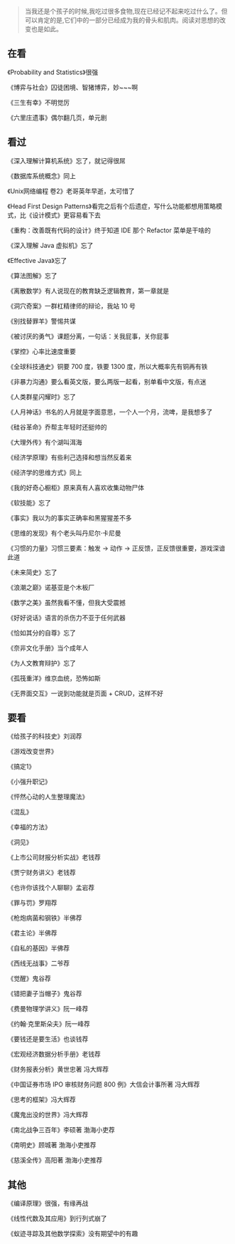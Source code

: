 > 当我还是个孩子的时候,我吃过很多食物,现在已经记不起来吃过什么了。但可以肯定的是,它们中的一部分已经成为我的骨头和肌肉。阅读对思想的改变也是如此。

## 在看

《Probability and Statistics》很强

《博弈与社会》囚徒困境、智猪博弈，妙~~~啊

《三生有幸》不明觉厉

《六里庄遗事》偶尔翻几页，单元剧

## 看过

《深入理解计算机系统》忘了，就记得很屌

《数据库系统概念》同上

《Unix网络编程 卷2》老哥英年早逝，太可惜了

《Head First Design Patterns》看完之后有个后遗症，写什么功能都想用策略模式，比《设计模式》更容易看下去

《重构：改善既有代码的设计》终于知道 IDE 那个 Refactor 菜单是干啥的

《深入理解 Java 虚拟机》忘了

《Effective Java》忘了

《算法图解》忘了

《离散数学》有人说现在的教育缺乏逻辑教育，第一章就是

《洞穴奇案》一群杠精律师的辩论，我站 10 号

《别找替罪羊》警惕共谋

《被讨厌的勇气》课题分离，一句话：关我屁事，关你屁事

《掌控》心率比速度重要

《全球科技通史》铜要 700 度，铁要 1300 度，所以大概率先有铜再有铁

《非暴力沟通》要么看英文版，要么两版一起看，别单看中文版，有点迷

《人类群星闪耀时》忘了

《人月神话》书名的人月就是字面意思，一个人一个月，流啤，是我想多了

《硅谷革命》乔帮主年轻时还挺帅的

《大理外传》有个湖叫洱海

《经济学原理》有些利己选择和想当然反着来

《经济学的思维方式》同上

《我的好奇心橱柜》原来真有人喜欢收集动物尸体

《软技能》忘了

《事实》我以为的事实正确率和黑猩猩差不多

《思维的发现》有个老头叫丹尼尔·卡尼曼

《习惯的力量》习惯三要素：触发 -> 动作 -> 正反馈，正反馈很重要，游戏深谙此道

《未来简史》忘了

《浪潮之巅》诺基亚是个木板厂

《数学之美》虽然我看不懂，但我大受震撼

《好好说话》语言的杀伤力不亚于任何武器

《恰如其分的自尊》忘了

《奈非文化手册》当个成年人

《为人文教育辩护》忘了

《孤筏重洋》维京血统，恐怖如斯

《无界面交互》一说到功能就是页面 + CRUD，这样不好

## 要看

《给孩子的科技史》刘润荐

《游戏改变世界》

《搞定1》

《小强升职记》

《怦然心动的人生整理魔法》

《混乱》

《幸福的方法》

《洞见》

《上市公司财报分析实战》老钱荐

《贾宁财务讲义》老钱荐

《也许你该找个人聊聊》孟岩荐

《罪与罚》罗翔荐

《枪炮病菌和钢铁》半佛荐

《君主论》半佛荐

《自私的基因》半佛荐

《西线无战事》二爷荐

《觉醒》鬼谷荐

《错把妻子当帽子》鬼谷荐

《费曼物理学讲义》阮一峰荐

《约翰·克里斯朵夫》阮一峰荐

《要钱还是要生活》也谈钱荐

《宏观经济数据分析手册》老钱荐

《财务报表分析》黄世忠著 冯大辉荐

《中国证券市场 IPO 审核财务问题 800 例》大信会计事所著 冯大辉荐

《思考的框架》冯大辉荐

《魔鬼出没的世界》冯大辉荐

《南北战争三百年》李硕著 渤海小吏荐

《南明史》顾城著 渤海小吏推荐

《慈溪全传》高阳著 渤海小吏推荐

## 其他

《编译原理》很强，有缘再战

《线性代数及其应用》到行列式崩了

《蚁迹寻踪及其他数学探索》没有期望中的有趣